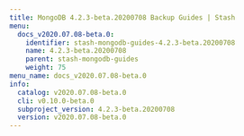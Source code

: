 ```yaml
---
title: MongoDB 4.2.3-beta.20200708 Backup Guides | Stash
menu:
  docs_v2020.07.08-beta.0:
    identifier: stash-mongodb-guides-4.2.3-beta.20200708
    name: 4.2.3-beta.20200708
    parent: stash-mongodb-guides
    weight: 75
menu_name: docs_v2020.07.08-beta.0
info:
  catalog: v2020.07.08-beta.0
  cli: v0.10.0-beta.0
  subproject_version: 4.2.3-beta.20200708
  version: v2020.07.08-beta.0
---
```


